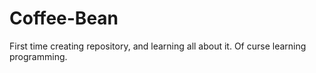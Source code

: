 # Coffee-Bean
First time creating repository, and learning all about it. Of curse learning programming.
